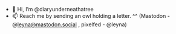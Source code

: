 - 👋 Hi, I’m @diaryunderneathatree
- 📫 Reach me by sending an owl holding a letter. ^^ (Mastodon - @leyna@mastodon.social , pixelfed - @leyna) 

<!---
diaryunderneathatree/diaryunderneathatree is a ✨ special ✨ repository because its `README.md` (this file) appears on your GitHub profile.
You can click the Preview link to take a look at your changes.
--->
